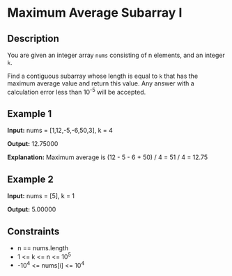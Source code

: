 # Maximum Average Subarray I

## Description

You are given an integer array `nums` consisting of n elements, and an integer `k`.

Find a contiguous subarray whose length is equal to `k` that has the maximum average value and return this value. Any answer with a calculation error less than 10<sup>-5</sup> will be accepted.

## Example 1

**Input:**
nums = [1,12,-5,-6,50,3], k = 4

**Output:**
12.75000

**Explanation:**
Maximum average is (12 - 5 - 6 + 50) / 4 = 51 / 4 = 12.75

## Example 2

**Input:**
nums = [5], k = 1

**Output:**
5.00000

## Constraints

- n == nums.length
- 1 <= k <= n <= 10<sup>5</sup>
- -10<sup>4</sup> <= nums[i] <= 10<sup>4</sup>
